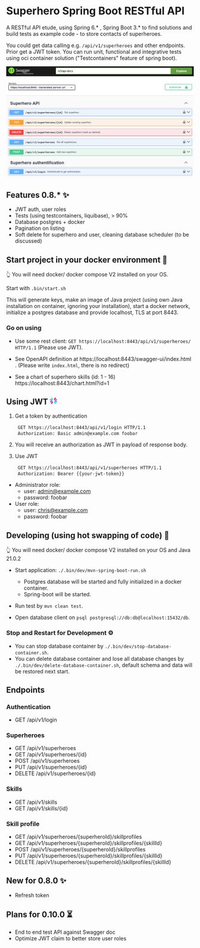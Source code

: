 # Superhero Spring Boot RESTful API
A RESTful API etude, using Spring 6.* , Spring Boot 3.* to find solutions and build tests as example code - to store contacts of superheroes.

You could get data calling e.g. `/api/v1/superheroes` and other endpoints. Prior get a JWT token. You can run unit, functional and integrative tests using oci container solution ("Testcontainers" feature of spring boot). 

![Swagger UI](src/main/resources/static/img/swg.png)

## Features 0.8.* ✨

* JWT auth, user roles
* Tests (using testcontainers, liquibase), > 90%
* Database postgres + docker
* Pagination on listing
* Soft delete for superhero and user, cleaning database scheduler (to be discussed)

## Start project in your docker environment 🐋

👆 You will need docker/ docker compose V2 installed on your OS.

Start with `.bin/start.sh`


This will generate keys, make an image of Java project (using own Java installation on container, ignoring your installation), start a docker network, initialize a postgres database and provide localhost, TLS at port 8443.

### Go on using 

* Use some rest client: `GET https://localhost:8443/api/v1/superheroes/ HTTP/1.1` (Please use JWT).

* See OpenAPI definition at https://localhost:8443/swagger-ui/index.html . (Please write `index.html`, there is no redirect)

* See a chart of superhero skills (id: 1 - 16) https://localhost:8443/chart.html?id=1

## Using JWT <img src="./src/main/resources/static/img/jwt_logo.svg" width="20">

1. Get a token by authentication

        GET https://localhost:8443/api/v1/login HTTP/1.1
        Authorization: Basic admin@example.com foobar

2. You will receive an authorization as JWT in payload of response body. 

3. Use JWT 

        GET https://localhost:8443/api/v1/superheroes HTTP/1.1
        Authorization: Bearer {{your-jwt-token}}

* Administrator role: 
  * user: admin@example.com
  * password: foobar
* User role: 
  * user: chris@example.com
  * password: foobar

## Developing (using hot swapping of code) 🔧

👆 You will need docker/ docker compose V2 installed on your OS and Java 21.0.2

* Start application: `./.bin/dev/mvn-spring-boot-run.sh`
  - Postgres database will be started and fully initialized in a docker container.
  - Spring-boot will be started.

* Run test by `mvn clean test`.

* Open database client on `psql postgresql://db:db@localhost:15432/db`.

### Stop and Restart for Development ⚙️

* You can stop database container by `./.bin/dev/stop-database-container.sh`.
* You can delete database container and lose all database changes by `./.bin/dev/delete-database-container.sh`, default schema and data will be restored next start.

## Endpoints

### Authentication
* GET /api/v1/login

### Superheroes
* GET /api/v1/superheroes
* GET /api/v1/superheroes/{id}
* POST /api/v1/superheroes
* PUT /api/v1/superheroes/{id}
* DELETE /api/v1/superheroes/{id} 

### Skills
* GET /api/v1/skills
* GET /api/v1/skills/{id}

### Skill profile
* GET /api/v1/superheroes/{superheroId}/skillprofiles
* GET /api/v1/superheroes/{superheroId}/skillprofiles/{skillId}
* POST /api/v1/superheroes/{superheroId}/skillprofiles
* PUT /api/v1/superheroes/{superheroId}/skillprofiles/{skillId}
* DELETE /api/v1/superheroes/{superheroId}/skillprofiles/{skillId}

## New for 0.8.0 ✨
* Refresh token

## Plans for 0.10.0 ⏳

* End to end test API against Swagger doc
* Optimize JWT claim to better store user roles